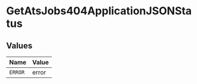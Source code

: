 # GetAtsJobs404ApplicationJSONStatus


## Values

| Name    | Value   |
| ------- | ------- |
| `ERROR` | error   |